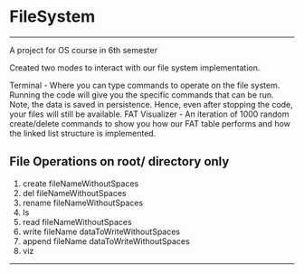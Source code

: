 # FileSystem 
--- 
A project for OS course in 6th semester

Created two modes to interact with our file system implementation. 

Terminal - Where you can type commands to operate on the file system. Running the code will give you the specific commands that can be run. 
Note, the data is saved in persistence. Hence, even after stopping the code, your files will still be available. 
FAT Visualizer - An iteration of 1000 random create/delete commands to show you how our FAT table performs and how the linked list structure is implemented. 

File Operations on root/ directory only  
---------------------------
1. create fileNameWithoutSpaces  
2. del fileNameWithoutSpaces  
3. rename fileNameWithoutSpaces  
4. ls  
5. read fileNameWithoutSpaces  
6. write fileName dataToWriteWithoutSpaces  
7. append fileName dataToWriteWithoutSpaces  
8. viz  
---------------------------  